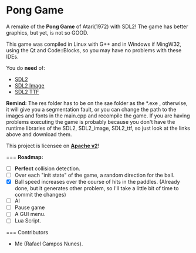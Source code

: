 <b>Pong Game</b>
===

A remake of the <b>Pong Game</b> of Atari(1972) with SDL2! The game has better graphics, but yet, is not so GOOD.

This game was compiled in Linux with G++ and in Windows if MingW32, using the Qt and Code::Blocks, so you may have no problems with these IDEs.

You do <b>need</b> of:
  * <a href="http://www.libsdl.org/download-2.0.php">SDL2</a>
  * <a href="https://www.libsdl.org/projects/SDL_image/">SDL2 Image</a>
  * <a href="https://www.libsdl.org/projects/SDL_ttf/">SDL2 TTF</a>
 

<b>Remind:</b> The res folder has to be on the sae folder as the *.exe , otherwise, it will give you a segmentation fault, or you can change the path to the images and fonts in the main.cpp and recompile the game. If you are having problems executing the game is probably because you don't have the runtime libraries of the SDL2, SDL2_image, SDL2_ttf, so just look at the links above and download them.


This project is licensee on <b><a href="http://www.apache.org/licenses/LICENSE-2.0.html">Apache v2</a></b>!

===
<b>Roadmap:</b> 
  - [ ] <b>Perfect</b> collision detection.
  - [ ] Over each "init state" of the game, a random direction for the ball.
  - [x] Ball speed increases over the course of hits in the paddles. (Already done, but it generates other problem, so I'll take a little bit of time to commit the changes)
  - [ ] AI
  - [ ] Pause game
  - [ ] A GUI menu.
  - [ ] Lua Script.

===
Contributors
 * Me (Rafael Campos Nunes).


